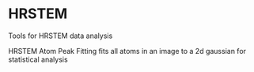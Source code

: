 # HRSTEM
Tools for HRSTEM data analysis

HRSTEM Atom Peak Fitting fits all atoms in an image to a 2d gaussian for statistical analysis

